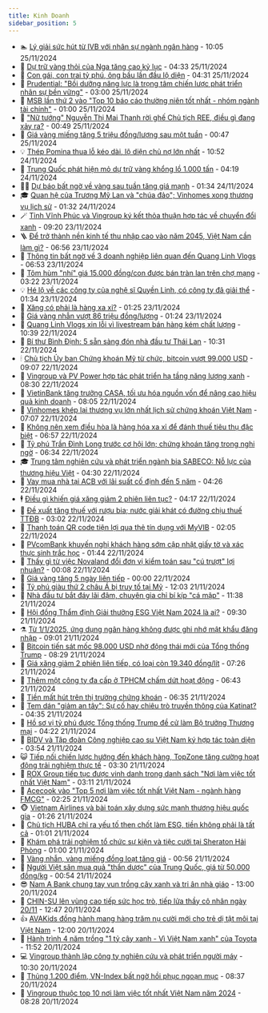 ```yaml
---
title: Kinh Doanh
sidebar_position: 5
---
```


<!-- dantri-kinh-doanh:START -->
- 🏊 [Lý giải sức hút từ IVB với nhân sự ngành ngân hàng](https://dantri.com.vn/kinh-doanh/ly-giai-suc-hut-tu-ivb-voi-nhan-su-nganh-ngan-hang-20241125163602698.htm) - 10:05 25/11/2024
- 🦆 [Dự trữ vàng thỏi của Nga tăng cao kỷ lục](https://dantri.com.vn/kinh-doanh/du-tru-vang-thoi-cua-nga-tang-cao-ky-luc-20241114232931329.htm) - 04:33 25/11/2024
- 🦄 [Con gái, con trai tỷ phú, ông bầu lần đầu lộ diện](https://dantri.com.vn/kinh-doanh/con-gai-con-trai-ty-phu-ong-bau-lan-dau-lo-dien-20241125110612701.htm) - 04:31 25/11/2024
- 🌝 [Prudential: &quot;Bồi dưỡng năng lực là trọng tâm chiến lược phát triển nhân sự bền vững&quot;](https://dantri.com.vn/kinh-doanh/prudential-boi-duong-nang-luc-la-trong-tam-chien-luoc-phat-trien-nhan-su-ben-vung-20241123224351213.htm) - 03:00 25/11/2024
- 💃 [MSB lần thứ 2 vào &quot;Top 10 báo cáo thường niên tốt nhất - nhóm ngành tài chính&quot;](https://dantri.com.vn/kinh-doanh/msb-lan-thu-2-vao-top-10-bao-cao-thuong-nien-tot-nhat-nhom-nganh-tai-chinh-20241122212924640.htm) - 01:00 25/11/2024
- 🦏 [&quot;Nữ tướng&quot; Nguyễn Thị Mai Thanh rời ghế Chủ tịch REE, điều gì đang xảy ra?](https://dantri.com.vn/kinh-doanh/nu-tuong-nguyen-thi-mai-thanh-roi-ghe-chu-tich-ree-dieu-gi-dang-xay-ra-20241124094505012.htm) - 00:49 25/11/2024
- 🦩 [Giá vàng miếng tăng 5 triệu đồng/lượng sau một tuần](https://dantri.com.vn/kinh-doanh/gia-vang-mieng-tang-5-trieu-dongluong-sau-mot-tuan-20241125035729128.htm) - 00:47 25/11/2024
- 💡 [Thép Pomina thua lỗ kéo dài, lộ diện chủ nợ lớn nhất](https://dantri.com.vn/kinh-doanh/thep-pomina-thua-lo-keo-dai-lo-dien-chu-no-lon-nhat-20241124151225489.htm) - 10:52 24/11/2024
- 🌊 [Trung Quốc phát hiện mỏ dự trữ vàng khổng lồ 1.000 tấn](https://dantri.com.vn/kinh-doanh/trung-quoc-phat-hien-mo-du-tru-vang-khong-lo-1000-tan-20241123140112794.htm) - 04:19 24/11/2024
- 🧑‍💻 [Dự báo bất ngờ về vàng sau tuần tăng giá mạnh](https://dantri.com.vn/kinh-doanh/du-bao-bat-ngo-ve-vang-sau-tuan-tang-gia-manh-20241124001603417.htm) - 01:34 24/11/2024
- 🎓 [Quan hệ của Trương Mỹ Lan và &quot;chúa đảo&quot;; Vinhomes xong thương vụ lịch sử](https://dantri.com.vn/kinh-doanh/quan-he-cua-truong-my-lan-va-chua-dao-vinhomes-xong-thuong-vu-lich-su-20241124080558138.htm) - 01:32 24/11/2024
- 🪄 [Tỉnh Vĩnh Phúc và Vingroup ký kết thỏa thuận hợp tác về chuyển đổi xanh](https://dantri.com.vn/kinh-doanh/tinh-vinh-phuc-va-vingroup-ky-ket-thoa-thuan-hop-tac-ve-chuyen-doi-xanh-20241123160029466.htm) - 09:20 23/11/2024
- 🪜 [Để trở thành nền kinh tế thu nhập cao vào năm 2045, Việt Nam cần làm gì?](https://dantri.com.vn/kinh-doanh/de-tro-thanh-nen-kinh-te-thu-nhap-cao-vao-nam-2045-viet-nam-can-lam-gi-20241121234658395.htm) - 06:56 23/11/2024
- 🦄 [Thông tin bất ngờ về 3 doanh nghiệp liên quan đến Quang Linh Vlogs](https://dantri.com.vn/kinh-doanh/thong-tin-bat-ngo-ve-3-doanh-nghiep-lien-quan-den-quang-linh-vlogs-20241123104735347.htm) - 06:53 23/11/2024
- 💯 [Tôm hùm &quot;nhí&quot; giá 15.000 đồng/con được bán tràn lan trên chợ mạng](https://dantri.com.vn/kinh-doanh/tom-hum-nhi-gia-15000-dongcon-duoc-ban-tran-lan-tren-cho-mang-20241123083454768.htm) - 03:22 23/11/2024
- 💡 [Hé lộ về các công ty của nghệ sĩ Quyền Linh, có công ty đã giải thể](https://dantri.com.vn/kinh-doanh/he-lo-ve-cac-cong-ty-cua-nghe-si-quyen-linh-co-cong-ty-da-giai-the-20241122151125115.htm) - 01:34 23/11/2024
- 🧰 [Xăng có phải là hàng xa xỉ?](https://dantri.com.vn/kinh-doanh/xang-co-phai-la-hang-xa-xi-20241122120324804.htm) - 01:25 23/11/2024
- 🎊 [Giá vàng nhẫn vượt 86 triệu đồng/lượng](https://dantri.com.vn/kinh-doanh/gia-vang-nhan-vuot-86-trieu-dongluong-20241123001303048.htm) - 01:24 23/11/2024
- 🔭 [Quang Linh Vlogs xin lỗi vì livestream bán hàng kém chất lượng](https://dantri.com.vn/kinh-doanh/quang-linh-vlogs-xin-loi-vi-livestream-ban-hang-kem-chat-luong-20241122171017008.htm) - 10:39 22/11/2024
- 💼 [Bí thư Bình Định: 5 sẵn sàng đón nhà đầu tư Thái Lan](https://dantri.com.vn/kinh-doanh/bi-thu-binh-dinh-5-san-sang-don-nha-dau-tu-thai-lan-20241122154802952.htm) - 10:31 22/11/2024
- 🕯 [Chủ tịch Ủy ban Chứng khoán Mỹ từ chức, bitcoin vượt 99.000 USD](https://dantri.com.vn/kinh-doanh/chu-tich-uy-ban-chung-khoan-my-tu-chuc-bitcoin-vuot-99000-usd-20241122151738875.htm) - 09:07 22/11/2024
- 🫣 [Vingroup và PV Power hợp tác phát triển hạ tầng năng lượng xanh](https://dantri.com.vn/kinh-doanh/vingroup-va-pv-power-hop-tac-phat-trien-ha-tang-nang-luong-xanh-20241122144320130.htm) - 08:30 22/11/2024
- 🤠 [VietinBank tăng trưởng CASA, tối ưu hóa nguồn vốn để nâng cao hiệu quả kinh doanh](https://dantri.com.vn/kinh-doanh/vietinbank-tang-truong-casa-toi-uu-hoa-nguon-von-de-nang-cao-hieu-qua-kinh-doanh-20241122143844504.htm) - 08:05 22/11/2024
- 🌈 [Vinhomes khép lại thương vụ lớn nhất lịch sử chứng khoán Việt Nam](https://dantri.com.vn/kinh-doanh/vinhomes-khep-lai-thuong-vu-lon-nhat-lich-su-chung-khoan-viet-nam-20241122100031337.htm) - 07:07 22/11/2024
- 🦅 [Không nên xem điều hòa là hàng hóa xa xỉ để đánh thuế tiêu thụ đặc biệt](https://dantri.com.vn/kinh-doanh/khong-nen-xem-dieu-hoa-la-hang-hoa-xa-xi-de-danh-thue-tieu-thu-dac-biet-20241122131848342.htm) - 06:57 22/11/2024
- 🌁 [Tỷ phú Trần Đình Long trước cơ hội lớn; chứng khoán tăng trong nghi ngờ](https://dantri.com.vn/kinh-doanh/ty-phu-tran-dinh-long-truoc-co-hoi-lon-chung-khoan-tang-trong-nghi-ngo-20241122132212881.htm) - 06:34 22/11/2024
- 🎓 [Trung tâm nghiên cứu và phát triển ngành bia SABECO: Nỗ lực của thương hiệu Việt](https://dantri.com.vn/kinh-doanh/trung-tam-nghien-cuu-va-phat-trien-nganh-bia-sabeco-no-luc-cua-thuong-hieu-viet-20241122110842669.htm) - 04:30 22/11/2024
- 📝 [Vay mua nhà tại ACB với lãi suất cố định đến 5 năm](https://dantri.com.vn/kinh-doanh/vay-mua-nha-tai-acb-voi-lai-suat-co-dinh-den-5-nam-20241122110729948.htm) - 04:26 22/11/2024
- 🕴 [Điều gì khiến giá xăng giảm 2 phiên liên tục?](https://dantri.com.vn/kinh-doanh/dieu-gi-khien-gia-xang-giam-2-phien-lien-tuc-20241122102135858.htm) - 04:17 22/11/2024
- 🧰 [Đề xuất tăng thuế với rượu bia; nước giải khát có đường chịu thuế TTĐB](https://dantri.com.vn/kinh-doanh/de-xuat-tang-thue-voi-ruou-bia-nuoc-giai-khat-co-duong-chiu-thue-ttdb-20241122094839933.htm) - 03:02 22/11/2024
- 🤖 [Thanh toán QR code tiện lợi qua thẻ tín dụng với MyVIB](https://dantri.com.vn/kinh-doanh/thanh-toan-qr-code-tien-loi-qua-the-tin-dung-voi-myvib-20241122085045145.htm) - 02:05 22/11/2024
- 🤠 [PVcomBank khuyến nghị khách hàng sớm cập nhật giấy tờ và xác thực sinh trắc học](https://dantri.com.vn/kinh-doanh/pvcombank-khuyen-nghi-khach-hang-som-cap-nhat-giay-to-va-xac-thuc-sinh-trac-hoc-20241122083157594.htm) - 01:44 22/11/2024
- 🌮 [Thấy gì từ việc Novaland đổi đơn vị kiểm toán sau &quot;cú trượt&quot; lợi nhuận?](https://dantri.com.vn/kinh-doanh/thay-gi-tu-viec-novaland-doi-don-vi-kiem-toan-sau-cu-truot-loi-nhuan-20241121163058919.htm) - 00:08 22/11/2024
- 🦄 [Giá vàng tăng 5 ngày liên tiếp](https://dantri.com.vn/kinh-doanh/gia-vang-tang-5-ngay-lien-tiep-20241122034949448.htm) - 00:00 22/11/2024
- 👺 [Tỷ phú giàu thứ 2 châu Á bị truy tố tại Mỹ](https://dantri.com.vn/kinh-doanh/ty-phu-giau-thu-2-chau-a-bi-truy-to-tai-my-20241121171039394.htm) - 12:03 21/11/2024
- 🤗 [Nhà đầu tư bắt đáy lãi đậm, chuyên gia chỉ bí kíp &quot;cá mập&quot;](https://dantri.com.vn/kinh-doanh/nha-dau-tu-bat-day-lai-dam-chuyen-gia-chi-bi-kip-ca-map-20241121180015537.htm) - 11:38 21/11/2024
- 💪 [Hội đồng Thẩm định Giải thưởng ESG Việt Nam 2024 là ai?](https://dantri.com.vn/kinh-doanh/hoi-dong-tham-dinh-giai-thuong-esg-viet-nam-2024-la-ai-20241112135227424.htm) - 09:30 21/11/2024
- ⚗️ [Từ 1/1/2025, ứng dụng ngân hàng không được ghi nhớ mật khẩu đăng nhập](https://dantri.com.vn/suc-manh-so/tu-112025-ung-dung-ngan-hang-khong-duoc-ghi-nho-mat-khau-dang-nhap-20241121152523605.htm) - 09:01 21/11/2024
- 🧠 [Bitcoin tiến sát mốc 98.000 USD nhờ động thái mới của Tổng thống Trump](https://dantri.com.vn/kinh-doanh/bitcoin-tien-sat-moc-98000-usd-nho-dong-thai-moi-cua-tong-thong-trump-20241121152426550.htm) - 08:29 21/11/2024
- 🗽 [Giá xăng giảm 2 phiên liên tiếp, có loại còn 19.340 đồng/lít](https://dantri.com.vn/kinh-doanh/gia-xang-giam-2-phien-lien-tiep-co-loai-con-19340-donglit-20241121142434271.htm) - 07:26 21/11/2024
- 🫣 [Thêm một công ty đa cấp ở TPHCM chấm dứt hoạt động](https://dantri.com.vn/kinh-doanh/them-mot-cong-ty-da-cap-o-tphcm-cham-dut-hoat-dong-20241121131001559.htm) - 06:43 21/11/2024
- 🫣 [Tiền mất hút trên thị trường chứng khoán](https://dantri.com.vn/kinh-doanh/tien-mat-hut-tren-thi-truong-chung-khoan-20241121133016184.htm) - 06:35 21/11/2024
- 🫣 [Tem dán &quot;giảm an tây&quot;: Sự cố hay chiêu trò truyền thông của Katinat?](https://dantri.com.vn/kinh-doanh/tem-dan-giam-an-tay-su-co-hay-chieu-tro-truyen-thong-cua-katinat-20241121105904875.htm) - 04:35 21/11/2024
- 💂 [Hồ sơ vị tỷ phú được Tổng thống Trump đề cử làm Bộ trưởng Thương mại](https://dantri.com.vn/kinh-doanh/ho-so-vi-ty-phu-duoc-tong-thong-trump-de-cu-lam-bo-truong-thuong-mai-20241120231111544.htm) - 04:22 21/11/2024
- 💫 [BIDV và Tập đoàn Công nghiệp cao su Việt Nam ký hợp tác toàn diện](https://dantri.com.vn/kinh-doanh/bidv-va-tap-doan-cong-nghiep-cao-su-viet-nam-ky-hop-tac-toan-dien-20241121105124895.htm) - 03:54 21/11/2024
- 😺 [Tiếp nối chiến lược hướng đến khách hàng, TopZone tăng cường hoạt động trải nghiệm thực tế](https://dantri.com.vn/kinh-doanh/tiep-noi-chien-luoc-huong-den-khach-hang-topzone-tang-cuong-hoat-dong-trai-nghiem-thuc-te-20241121100035904.htm) - 03:30 21/11/2024
- 🦆 [ROX Group tiếp tục được vinh danh trong danh sách &quot;Nơi làm việc tốt nhất Việt Nam&quot;](https://dantri.com.vn/kinh-doanh/rox-group-tiep-tuc-duoc-vinh-danh-trong-danh-sach-noi-lam-viec-tot-nhat-viet-nam-20241121100805133.htm) - 03:11 21/11/2024
- 👀 [Acecook vào &quot;Top 5 nơi làm việc tốt nhất Việt Nam - ngành hàng FMCG&quot;](https://dantri.com.vn/kinh-doanh/acecook-vao-top-5-noi-lam-viec-tot-nhat-viet-nam-nganh-hang-fmcg-20241121091236366.htm) - 02:25 21/11/2024
- 🐵 [Vietnam Airlines và bài toán xây dựng sức mạnh thương hiệu quốc gia](https://dantri.com.vn/kinh-doanh/vietnam-airlines-va-bai-toan-xay-dung-suc-manh-thuong-hieu-quoc-gia-20241121082627009.htm) - 01:26 21/11/2024
- 🤖 [Chủ tịch HUBA chỉ ra yếu tố then chốt làm ESG, tiền không phải là tất cả](https://dantri.com.vn/kinh-doanh/chu-tich-huba-chi-ra-yeu-to-then-chot-lam-esg-tien-khong-phai-la-tat-ca-20241120094641861.htm) - 01:01 21/11/2024
- 💂 [Khám phá trải nghiệm tổ chức sự kiện và tiệc cưới tại Sheraton Hải Phòng](https://dantri.com.vn/kinh-doanh/kham-pha-trai-nghiem-to-chuc-su-kien-va-tiec-cuoi-tai-sheraton-hai-phong-20241120113122490.htm) - 01:00 21/11/2024
- 🦆 [Vàng nhẫn, vàng miếng đồng loạt tăng giá](https://dantri.com.vn/kinh-doanh/vang-nhan-vang-mieng-dong-loat-tang-gia-20241120235850809.htm) - 00:56 21/11/2024
- 🦅 [Người Việt săn mua quả &quot;thần dược&quot; của Trung Quốc, giá từ 50.000 đồng/kg](https://dantri.com.vn/kinh-doanh/nguoi-viet-san-mua-qua-than-duoc-cua-trung-quoc-gia-tu-50000-dongkg-20241121004114593.htm) - 00:54 21/11/2024
- 😎 [Nam A Bank chung tay vun trồng cây xanh và tri ân nhà giáo](https://dantri.com.vn/kinh-doanh/nam-a-bank-chung-tay-vun-trong-cay-xanh-va-tri-an-nha-giao-20241120185942916.htm) - 13:00 20/11/2024
- 🐎 [CHIN-SU lên vùng cao tiếp sức học trò, tiếp lửa thầy cô nhân ngày 20/11](https://dantri.com.vn/kinh-doanh/chin-su-len-vung-cao-tiep-suc-hoc-tro-tiep-lua-thay-co-nhan-ngay-2011-20241120194708941.htm) - 12:47 20/11/2024
- 👍 [AVAKids đồng hành mang hàng trăm nụ cười mới cho trẻ dị tật môi tại Việt Nam](https://dantri.com.vn/kinh-doanh/avakids-dong-hanh-mang-hang-tram-nu-cuoi-moi-cho-tre-di-tat-moi-tai-viet-nam-20241120174412620.htm) - 12:00 20/11/2024
- 🦒 [Hành trình 4 năm trồng &quot;1 tỷ cây xanh - Vì Việt Nam xanh&quot; của Toyota](https://dantri.com.vn/kinh-doanh/hanh-trinh-4-nam-trong-1-ty-cay-xanh-vi-viet-nam-xanh-cua-toyota-20241120185209664.htm) - 11:52 20/11/2024
- 💻 [Vingroup thành lập công ty nghiên cứu và phát triển người máy](https://dantri.com.vn/kinh-doanh/vingroup-thanh-lap-cong-ty-nghien-cuu-va-phat-trien-nguoi-may-20241120162223513.htm) - 10:30 20/11/2024
- 👺 [Thủng 1.200 điểm, VN-Index bất ngờ hồi phục ngoạn mục](https://dantri.com.vn/kinh-doanh/thung-1200-diem-vn-index-bat-ngo-hoi-phuc-ngoan-muc-20241120132050982.htm) - 08:37 20/11/2024
- 🧐 [Vingroup thuộc top 10 nơi làm việc tốt nhất Việt Nam năm 2024](https://dantri.com.vn/kinh-doanh/vingroup-thuoc-top-10-noi-lam-viec-tot-nhat-viet-nam-nam-2024-20241120151531417.htm) - 08:28 20/11/2024<!-- dantri-kinh-doanh:END -->
